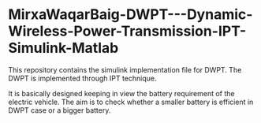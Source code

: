 # MirxaWaqarBaig-DWPT---Dynamic-Wireless-Power-Transmission-IPT-Simulink-Matlab
This repository contains the simulink implementation file for DWPT. The DWPT is implemented through IPT technique. 


It is basically designed keeping in view the battery requirement of the electric vehicle. 
The aim is to check whether a smaller battery is efficient in DWPT case or a bigger battery. 
